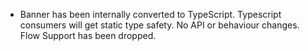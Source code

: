 - Banner has been internally converted to TypeScript. Typescript consumers will get static type safety. No API or behaviour changes. Flow Support has been dropped.
